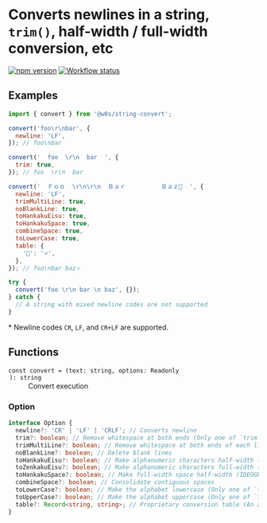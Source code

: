 # Converts newlines in a string, `trim()`, half-width / full-width conversion, etc

[![npm version](https://badge.fury.io/js/%40w0s%2Fstring-convert.svg)](https://www.npmjs.com/package/@w0s/string-convert)
[![Workflow status](https://github.com/SaekiTominaga/js-library/actions/workflows/string-convert.yml/badge.svg)](https://github.com/SaekiTominaga/js-library/actions/workflows/string-convert.yml)

## Examples

```JavaScript
import { convert } from '@w0s/string-convert';

convert('foo\r\nbar', {
  newline: 'LF',
}); // foo\nbar

convert('  foo  \r\n  bar  ', {
  trim: true,
}); // foo  \r\n  bar

convert('  Ｆｏｏ  \r\n\r\n  Ｂａｒ　　　　　　Ｂａｚ💖  ', {
  newline: 'LF',
  trimMultiLine: true,
  noBlankLine: true,
  toHankakuEisu: true,
  toHankakuSpace: true,
  combineSpace: true,
  toLowerCase: true,
  table: {
    '💖': '⭐',
  },
}); // foo\nbar baz⭐

try {
  convert('foo \r\n bar \n baz', {});
} catch {
  // A string with mixed newline codes are not supported
}

```

\* Newline codes `CR`, `LF`, and `CR+LF` are supported.

## Functions

<dl>
<dt><code>const convert = (text: string, options: Readonly<Option>): string</code></dt>
<dd>Convert execution</dd>
</dl>

### Option

```TypeScript
interface Option {
  newline?: 'CR' | 'LF' | 'CRLF'; // Converts newline
  trim?: boolean; // Remove whitespace at both ends (Only one of `trim` and `trimMultiLine` can be specified)
  trimMultiLine?: boolean; // Remove whitespace at both ends of each line (Only one of `trim` and `trimMultiLine` can be specified)
  noBlankLine?: boolean; // Delete blank lines
  toHankakuEisu?: boolean; // Make alphanumeric characters half-width (Only one of `toHankakuEisu` and toZenkakuEisu` can be specified)
  toZenkakuEisu?: boolean; // Make alphanumeric characters full-width (Only one of `toHankakuEisu` and toZenkakuEisu` can be specified)
  toHankakuSpace?: boolean; // Make full-width space half-width (IDEOGRAPHIC SPACE: U+3000 → SPACE: U+0020)
  combineSpace?: boolean; // Consolidate contiguous spaces
  toLowerCase?: boolean; // Make the alphabet lowercase (Only one of `toLowerCase` and `toUpperCase` can be specified)
  toUpperCase?: boolean; // Make the alphabet uppercase (Only one of `toLowerCase` and `toUpperCase` can be specified)
  table?: Record<string, string>; // Proprietary conversion table (An associative array that specifies the character string before conversion as the key and the character string after conversion as the value)
}
```

